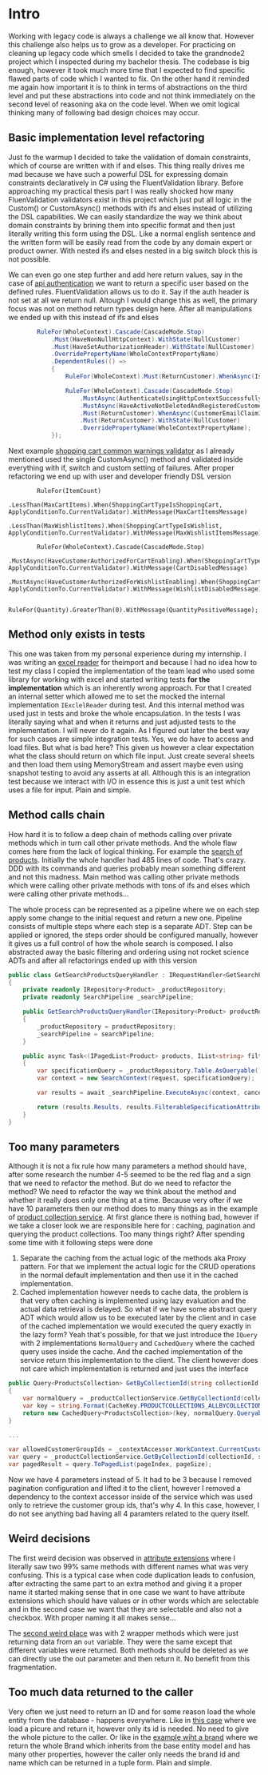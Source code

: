 # Intro

Working with legacy code is always a challenge we all know that. However this challenge
also helps us to grow as a developer. For practicing on cleaning up legacy code which smells I decided to take the grandnode2 project which I inspected during my bachelor thesis. The codebase is big enough, however it took much more time that I expected to find specific flawed parts of code which I wanted to fix. On the other hand it reminded
me again how important it is to think in terms of abstractions on the third level and put these abstractions into code and not think immediately on the second level of reasoning aka on the code level. When we omit logical thinking many of following bad design choices may occur.

## Basic implementation level refactoring

Just fo the warmup I decided to take the validation of domain constraints, which of course are written with if and elses. This thing really drives me mad because we have such a powerful DSL for expressing domain constraints declaratively in C# using the FluentValidation library. Before approaching my practical thesis part I was really shocked how many FluenValidation validators exist in this project which just put all logic in the Custom() or CustomAsync() methods with ifs and elses instead of utilizing the DSL capabilities. We can easily standardize the way we think about domain constraints by brining them into specific format and then just literally writing this form using the DSL. Like a normal english sentence and the written form will be easily read from the code by any domain expert or product owner. With nested ifs and elses nested in a big switch block this is not possible.

We can even go one step further and add here return values, say in the case of [api authentication](01_implementation_level/ApiAuthentication.cs) we want to return a specific user based on the defined rules. FluentValidation allows us to do it. Say if the auth header is not set at all we return null. Altough I would change this as well, the primary focus was not on method return types design here. After all manipulations we ended up with this instead of ifs and elses

```c#
        RuleFor(WholeContext).Cascade(CascadeMode.Stop)
            .Must(HaveNonNullHttpContext).WithState(NullCustomer)
            .Must(HaveSetAuthorizationHeader).WithState(NullCustomer)
            .OverridePropertyName(WholeContextPropertyName)
            .DependentRules(() =>
            {
                RuleFor(WholeContext).Must(ReturnCustomer).WhenAsync(IsApiFrontAuthenticated).WithState(ApiCustomer).OverridePropertyName(WholeContextPropertyName);

                RuleFor(WholeContext).Cascade(CascadeMode.Stop)
                    .MustAsync(AuthenticateUsingHttpContextSuccessfully).WithState(NullCustomer)
                    .MustAsync(HaveActiveNotDeletedAndRegisteredCustomer).WithState(NullCustomer)
                    .Must(ReturnCustomer).WhenAsync(CustomerEmailClaimIsSet, ApplyConditionTo.CurrentValidator).WithState(EmailCustomer)
                    .Must(ReturnCustomer).WithState(NullCustomer)
                    .OverridePropertyName(WholeContextPropertyName);
            });
```

Next example [shopping cart common warnings validator](01_implementation_level/ShoppingCartCommonWarningsValidator.cs) as I already mentioned used the single CustomAsync() method and validated inside everything with if, switch and custom setting of failures. After proper refactoring we end up with user and developer
friendly DSL version

```
        RuleFor(ItemCount)
            .LessThan(MaxCartItems).When(ShoppingCartTypeIsShoppingCart, ApplyConditionTo.CurrentValidator).WithMessage(MaxCartItemsMessage)
            .LessThan(MaxWishlistItems).When(ShoppingCartTypeIsWishlist, ApplyConditionTo.CurrentValidator).WithMessage(MaxWishlistItemsMessage);

        RuleFor(WholeContext).Cascade(CascadeMode.Stop)
            .MustAsync(HaveCustomerAuthorizedForCartEnabling).When(ShoppingCartTypeIsShoppingCart, ApplyConditionTo.CurrentValidator).WithMessage(CartDisabledMessage)
            .MustAsync(HaveCustomerAuthorizedForWishlistEnabling).When(ShoppingCartTypeIsWishlist, ApplyConditionTo.CurrentValidator).WithMessage(WishlistDisabledMessage);

        RuleFor(Quantity).GreaterThan(0).WithMessage(QuantityPositiveMessage);
```

## Method only exists in tests

This one was taken from my personal experience during my internship. I was writing an [excel reader](02_method_used_only_in_tests/XlsxReader.cs) for theimport and because I had no idea how to test my class I copied the implementation of the team lead who used some library for working with excel and started writing tests **for the implementation** which is an inherently wrong approach. For that I created an internal setter which allowed me to set the mocked the internal implementation `IExclelReader` during test. And this internal method was used just in tests and broke the whole encapsulation. In the tests I was literally saying what and when it returns and just adjusted tests to the implementation. I will never do it again. As I figured out later the best way for such cases are simple integration tests. Yes, we do have to access and load files. But what is bad here? This given us however a clear expectation what the class should return on which file input. Just create several sheets and then load them using MemoryStream and assert maybe even using snapshot testing to avoid any asserts at all. Although this is an integration test because we interact with I/O in essence this is just a unit test which uses a file for input. Plain and simple.

## Method calls chain

How hard it is to follow a deep chain of methods calling over private methods which in turn call other private methods. And the whole flaw comes here from the lack of logical thinking. For example the [search of products](03_methods_call_chain/GetSearchProductsQueryHandler.cs). Initially the whole handler had 485 lines of code. That's crazy. DDD with its commands and queries probably mean something different and not this madness. Main method was calling other private methods which were calling other private methods with tons of ifs and elses which were calling other private methods...

The whole process can be represented as a pipeline where we on each step apply some change to the initial request and return a new one. Pipeline consists of multiple steps where each step is a separate ADT. Step can be applied or ignored, the steps order should be configured manually, however it gives us a full control of how the whole search is composed. I also abstracted away the basic filtering and ordering using not rocket science ADTs and after all refactorings ended up with this version

```c#
public class GetSearchProductsQueryHandler : IRequestHandler<GetSearchProductsQuery, (IPagedList<Product> products, IList<string> filterableSpecificationAttributeOptionIds)>
{
    private readonly IRepository<Product> _productRepository;
    private readonly SearchPipeline _searchPipeline;

    public GetSearchProductsQueryHandler(IRepository<Product> productRepository, SearchPipeline searchPipeline)
    {
        _productRepository = productRepository;
        _searchPipeline = searchPipeline;
    }

    public async Task<(IPagedList<Product> products, IList<string> filterableSpecificationAttributeOptionIds)> Handle(GetSearchProductsQuery request, CancellationToken cancellationToken)
    {
        var specificationQuery = _productRepository.Table.AsQueryable();
        var context = new SearchContext(request, specificationQuery);

        var results = await _searchPipeline.ExecuteAsync(context, cancellationToken);

        return (results.Results, results.FilterableSpecificationAttributeOptionIds);
    }
}
```

## Too many parameters

Although it is not a fix rule how many parameters a method should have, after some research the number 4-5 seemed to be the red flag and a sign that we need to refactor the method. But do we need to refactor the method? We need to refactor the way we think about the method and whether it really does only one thing at a time. Because very ofter if we have 10 parameters then our method does to many things as in the example of [product collection service](04_too_may_parameters/ProductCollectionService.cs). At first glance there is nothing bad, however if we take a closer look we are responsible here for : caching, pagination and querying the product collections. Too many things right? After spending some time with it following steps were done

1. Separate the caching from the actual logic of the methods aka Proxy pattern. For that we implement the actual logic for the CRUD operations in the normal default implementation and then use it in the cached implementation.
2. Cached implementation however needs to cache data, the problem is that very often caching is implemented using lazy evaluation and the actual data retrieval is delayed. So what if we have some abstract query ADT which would allow us to be executed later by the client and in case of the cached implementation we would executed the query exactly in the lazy form? Yeah that's possible, for that we just introduce the `IQuery` with 2 implementations `NormalQuery` and `CachedQuery` where the cached query uses inside the cache. And the cached implementation of the service return this implementation to the client. The client however does not care which implementation is returned and just uses the interface

```c#
public Query<ProductsCollection> GetByCollectionId(string collectionId, string storeId, string[] allowedCustomerGroupsIds, bool showHidden)
{
    var normalQuery = _productCollectionService.GetByCollectionId(collectionId, storeId, allowedCustomerGroupsIds, showHidden);
    var key = string.Format(CacheKey.PRODUCTCOLLECTIONS_ALLBYCOLLECTIONID_KEY, false, collectionId, _contextAccessor.WorkContext.CurrentCustomer.Id, storeId);
    return new CachedQuery<ProductsCollection>(key, normalQuery.Queryable, _cacheBase);
}

...

var allowedCustomerGroupIds = _contextAccessor.WorkContext.CurrentCustomer.GetCustomerGroupIds();
var query = _productCollectionService.GetByCollectionId(collectionId, storeId, allowedCustomerGroupIds, true);
var pagedResult = query.ToPagedList(pageIndex, pageSize);
```

Now we have 4 parameters instead of 5. It had to be 3 because I removed pagination configuration and lifted it to the client, however I removed a dependency to the context accessor inside of the service which was used only to retrieve the customer group ids, that's why 4. In this case, however, I do not see anything bad having all 4 paramters related to the query itself.

## Weird decisions

The first weird decision was observed in [attribute extensions](05_weird_decisions/CheckoutAttributeExtensions.cs) where I literally saw two 99% same methods with different names what was very confusing. This is a typical case when code duplication leads to confusion, after extracting the same part to an extra method and giving it a proper name it started making sense that in one case we want to have attribute extensions which should have values or in other words which are selectable and in the second case we want that they are selectable and also not a checkbox. With proper naming it all makes sense...

The [second weird place](05_weird_decisions/ProductExtensions.cs) was with 2 wrapper methods which were just returning data from an `out` variable. They were the same except that different variables were returned. Both methods should be deleted as we can directly use the out parameter and then return it. No benefit from this fragmentation.

## Too much data returned to the caller

Very often we just need to return an ID and for some reason load the whole entity from the database - happens everywhere. Like in [this case](06_too_much_data_returned/BrandImport.cs) where we load a picure and return it, however only its id is needed. No need to give the whole picture to the caller. Or like in the [example wiht a brand](06_too_much_data_returned/BrandsByDiscount.cs) where we return the whole Brand which inherits from the base entity model and has many other properties, however the caller only needs the brand id and name which can be returned in a tuple form. Plain and simple.